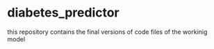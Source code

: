 # diabetes_predictor
this repository contains the final versions of code files of the workinig model
